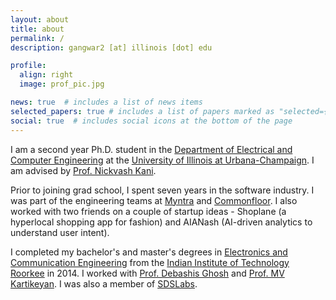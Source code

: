 ```yaml
---
layout: about
title: about
permalink: /
description: gangwar2 [at] illinois [dot] edu

profile:
  align: right
  image: prof_pic.jpg

news: true  # includes a list of news items
selected_papers: true # includes a list of papers marked as "selected={true}"
social: true  # includes social icons at the bottom of the page
---
```


I am a second year Ph.D. student in the [Department of Electrical and Computer Engineering](https://ece.illinois.edu/) at the [University of Illinois at Urbana-Champaign](https://illinois.edu/). I am advised by [Prof. Nickvash Kani](https://ece.illinois.edu/about/directory/faculty/kani).

Prior to joining grad school, I spent seven years in the software industry. I was part of the engineering teams at [Myntra](https://www.crunchbase.com/organization/myntra/) and [Commonfloor](https://www.crunchbase.com/organization/commonfloor/). I also worked with two friends on a couple of startup ideas - Shoplane (a hyperlocal shopping app for fashion) and AIANash (AI-driven analytics to understand user intent).

I completed my bachelor's and master's degrees in [Electronics and Communication Engineering](http://ece.iitr.ac.in/) from the [Indian Institute of Technology Roorkee](https://www.iitr.ac.in/) in 2014. I worked with [Prof. Debashis Ghosh](http://ece.iitr.ac.in/debashis_ghosh) and [Prof. MV Kartikeyan](https://www.mvkartikeyan.com/). I was also a member of [SDSLabs](https://sdslabs.co/).
